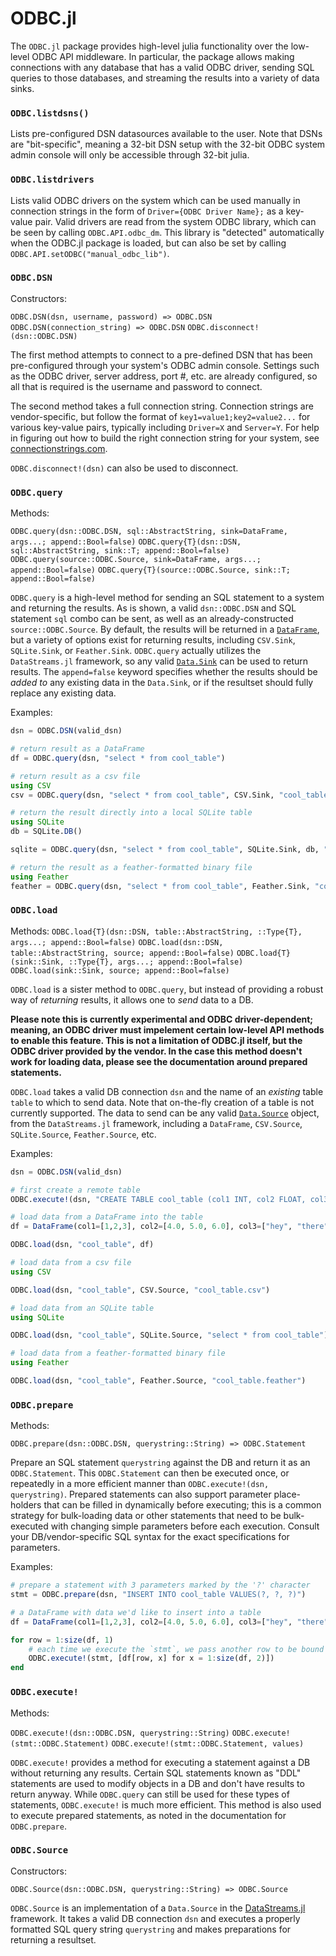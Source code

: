 # ODBC.jl

The `ODBC.jl` package provides high-level julia functionality over the low-level ODBC API middleware. In particular, the package allows making connections with any database that has a valid ODBC driver, sending SQL queries to those databases, and streaming the results into a variety of data sinks.

### `ODBC.listdsns()`

Lists pre-configured DSN datasources available to the user. Note that DSNs are "bit-specific", meaning a 32-bit DSN setup with the 32-bit ODBC system admin console will only be accessible through 32-bit julia.

### `ODBC.listdrivers`

Lists valid ODBC drivers on the system which can be used manually in connection strings in the form of `Driver={ODBC Driver Name};` as a key-value pair. Valid drivers are read from the system ODBC library, which can be seen by calling `ODBC.API.odbc_dm`. This library is "detected" automatically when the ODBC.jl package is loaded, but can also be set by calling `ODBC.API.setODBC("manual_odbc_lib")`.


### `ODBC.DSN`

Constructors:

`ODBC.DSN(dsn, username, password) => ODBC.DSN`
`ODBC.DSN(connection_string) => ODBC.DSN`
`ODBC.disconnect!(dsn::ODBC.DSN)`

The first method attempts to connect to a pre-defined DSN that has been pre-configured through your system's ODBC admin console. Settings such as the ODBC driver, server address, port #, etc. are already configured, so all that is required is the username and password to connect.

The second method takes a full connection string. Connection strings are vendor-specific, but follow the format of `key1=value1;key2=value2...` for various key-value pairs, typically including `Driver=X` and `Server=Y`. For help in figuring out how to build the right connection string for your system, see [connectionstrings.com](https://www.connectionstrings.com/).

`ODBC.disconnect!(dsn)` can also be used to disconnect.

### `ODBC.query`

Methods:

`ODBC.query(dsn::ODBC.DSN, sql::AbstractString, sink=DataFrame, args...; append::Bool=false)`
`ODBC.query{T}(dsn::DSN, sql::AbstractString, sink::T; append::Bool=false)`
`ODBC.query(source::ODBC.Source, sink=DataFrame, args...; append::Bool=false)`
`ODBC.query{T}(source::ODBC.Source, sink::T; append::Bool=false)`

`ODBC.query` is a high-level method for sending an SQL statement to a system and returning the results. As is shown, a valid `dsn::ODBC.DSN` and SQL statement `sql` combo can be sent, as well as an already-constructed `source::ODBC.Source`. By default, the results will be returned in a [`DataFrame`](http://juliastats.github.io/DataFrames.jl/latest/), but a variety of options exist for returning results, including `CSV.Sink`, `SQLite.Sink`, or `Feather.Sink`. `ODBC.query` actually utilizes the `DataStreams.jl` framework, so any valid [`Data.Sink`](http://juliadata.github.io/DataStreams.jl/latest/#datasink-interface) can be used to return results. The `append=false` keyword specifies whether the results should be *added to* any existing data in the `Data.Sink`, or if the resultset should fully replace any existing data.

Examples:

```julia
dsn = ODBC.DSN(valid_dsn)

# return result as a DataFrame
df = ODBC.query(dsn, "select * from cool_table")

# return result as a csv file
using CSV
csv = ODBC.query(dsn, "select * from cool_table", CSV.Sink, "cool_table.csv")

# return the result directly into a local SQLite table
using SQLite
db = SQLite.DB()

sqlite = ODBC.query(dsn, "select * from cool_table", SQLite.Sink, db, "cool_table_in_sqlite")

# return the result as a feather-formatted binary file
using Feather
feather = ODBC.query(dsn, "select * from cool_table", Feather.Sink, "cool_table.feather")

```

### `ODBC.load`

Methods:
`ODBC.load{T}(dsn::DSN, table::AbstractString, ::Type{T}, args...; append::Bool=false)`
`ODBC.load(dsn::DSN, table::AbstractString, source; append::Bool=false)`
`ODBC.load{T}(sink::Sink, ::Type{T}, args...; append::Bool=false)`
`ODBC.load(sink::Sink, source; append::Bool=false)`

`ODBC.load` is a sister method to `ODBC.query`, but instead of providing a robust way of *returning* results, it allows one to *send* data to a DB. 

**Please note this is currently experimental and ODBC driver-dependent; meaning, an ODBC driver must impelement certain low-level API methods to enable this feature. This is not a limitation of ODBC.jl itself, but the ODBC driver provided by the vendor. In the case this method doesn't work for loading data, please see the documentation around prepared statements.**

`ODBC.load` takes a valid DB connection `dsn` and the name of an *existing* table `table` to which to send data. Note that on-the-fly creation of a table is not currently supported. The data to send can be any valid [`Data.Source`](http://juliadata.github.io/DataStreams.jl/latest/#datasource-interface) object, from the `DataStreams.jl` framework, including a `DataFrame`, `CSV.Source`, `SQLite.Source`, `Feather.Source`, etc.

Examples:

```julia
dsn = ODBC.DSN(valid_dsn)

# first create a remote table
ODBC.execute!(dsn, "CREATE TABLE cool_table (col1 INT, col2 FLOAT, col3 VARCHAR)")

# load data from a DataFrame into the table
df = DataFrame(col1=[1,2,3], col2=[4.0, 5.0, 6.0], col3=["hey", "there", "sailor"])

ODBC.load(dsn, "cool_table", df)

# load data from a csv file
using CSV

ODBC.load(dsn, "cool_table", CSV.Source, "cool_table.csv")

# load data from an SQLite table
using SQLite

ODBC.load(dsn, "cool_table", SQLite.Source, "select * from cool_table")

# load data from a feather-formatted binary file
using Feather

ODBC.load(dsn, "cool_table", Feather.Source, "cool_table.feather")

```


### `ODBC.prepare`

Methods:

`ODBC.prepare(dsn::ODBC.DSN, querystring::String) => ODBC.Statement`

Prepare an SQL statement `querystring` against the DB and return it as an `ODBC.Statement`. This `ODBC.Statement` can then be executed once, or repeatedly in a more efficient manner than `ODBC.execute!(dsn, querystring)`. Prepared statements can also support parameter place-holders that can be filled in dynamically before executing; this is a common strategy for bulk-loading data or other statements that need to be bulk-executed with changing simple parameters before each execution. Consult your DB/vendor-specific SQL syntax for the exact specifications for parameters.

Examples:

```julia
# prepare a statement with 3 parameters marked by the '?' character
stmt = ODBC.prepare(dsn, "INSERT INTO cool_table VALUES(?, ?, ?)")

# a DataFrame with data we'd like to insert into a table
df = DataFrame(col1=[1,2,3], col2=[4.0, 5.0, 6.0], col3=["hey", "there", "sailor"])

for row = 1:size(df, 1)
    # each time we execute the `stmt`, we pass another row to be bound to the parameters
    ODBC.execute!(stmt, [df[row, x] for x = 1:size(df, 2)])
end
```


### `ODBC.execute!`

Methods:

`ODBC.execute!(dsn::ODBC.DSN, querystring::String)`
`ODBC.execute!(stmt::ODBC.Statement)`
`ODBC.execute!(stmt::ODBC.Statement, values)`

`ODBC.execute!` provides a method for executing a statement against a DB without returning any results. Certain SQL statements known as "DDL" statements are used to modify objects in a DB and don't have results to return anyway. While `ODBC.query` can still be used for these types of statements, `ODBC.execute!` is much more efficient. This method is also used to execute prepared statements, as noted in the documentation for `ODBC.prepare`.


### `ODBC.Source`

Constructors:

`ODBC.Source(dsn::ODBC.DSN, querystring::String) => ODBC.Source`

`ODBC.Source` is an implementation of a `Data.Source` in the [DataStreams.jl](http://juliadata.github.io/DataStreams.jl/latest/#datasource-interface) framework. It takes a valid DB connection `dsn` and executes a properly formatted SQL query string `querystring` and makes preparations for returning a resultset.
